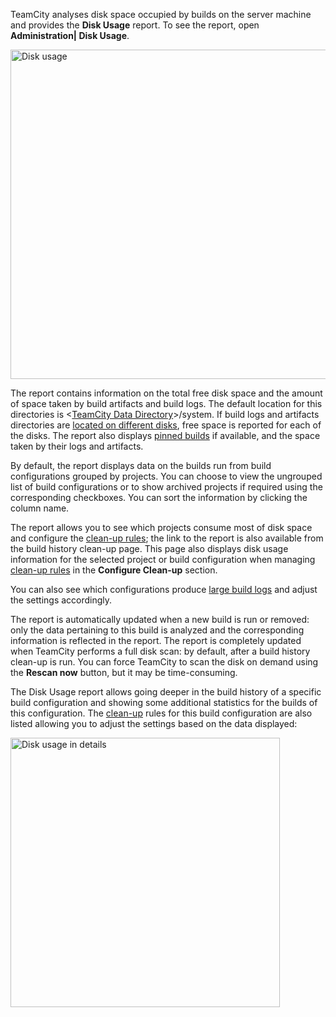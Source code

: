 [//]: # (title: Disk Usage)
[//]: # (auxiliary-id: Disk Usage)
TeamCity analyses disk space occupied by builds on the server machine and provides the __Disk Usage__ report. To see the report, open __Administration| Disk Usage__.

<img src="DiskUsage.png" width="527" alt="Disk usage"/>

The report contains information on the total free disk space and the amount of space taken by build artifacts and build logs. The default location for this directories is \<[TeamCity Data Directory](teamcity-data-directory.md)\>/system. If build logs and artifacts directories are [located on different disks](teamcity-data-directory.md#Recommendations+as+to+choosing+Data+Directory+Location), free space is reported for each of the disks. The report also displays [pinned builds](pinned-build.md) if available, and the space taken by their logs and artifacts.

By default, the report displays data on the builds run from build configurations grouped by projects. You can choose to view the ungrouped list of build configurations or to show archived projects if required using the corresponding checkboxes. You can sort the information by clicking the column name.

The report allows you to see which projects consume most of disk space and configure the [clean-up rules](clean-up.md); the link to the report is also available from the build history clean\-up page. This page also displays disk usage information for the selected project or build configuration when managing [clean-up rules](clean-up.md) in the __Configure Clean\-up__ section.

You can also see which configurations produce [large build logs](server-health.md) and adjust the settings accordingly.

The report is automatically updated when a new build is run or removed: only the data pertaining to this build is analyzed and the corresponding information is reflected in the report. The report is completely updated when TeamCity performs a full disk scan: by default, after a build history clean\-up is run. You can force TeamCity to scan the disk on demand using the __Rescan now__ button, but it may be time\-consuming.

The Disk Usage report allows going deeper in the build history of a specific build configuration and showing some additional statistics for the builds of this configuration. The [clean-up](clean-up.md) rules for this build configuration are also listed allowing you to adjust the settings based on the data displayed:

<img src="DiskUsageDetails.png" width="431" alt="Disk usage in details"/>
